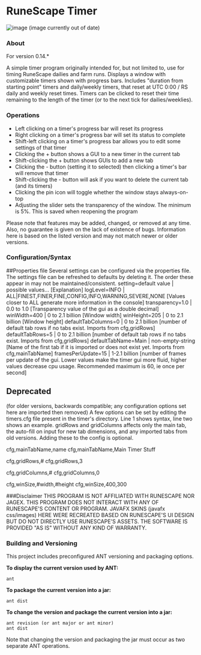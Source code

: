 RuneScape Timer
========

![image](https://cloud.githubusercontent.com/assets/2666891/8512872/436d4bbc-230b-11e5-9900-aa71b9c9465f.png)
(image currently out of date)
### About
For version 0.14.*

A simple timer program originally intended for, but not limited to, use for timing RuneScape dailies and farm runs. Displays a window with customizable timers shown with progress bars. Includes "duration from starting point" timers and daily/weekly timers, that reset at UTC 0:00 / RS daily and weekly reset times. Timers can be clicked to reset their time remaining to the length of the timer (or to the next tick for dailies/weeklies).

### Operations
- Left clicking on a timer's progress bar will reset its progress
- Right clicking on a timer's progress bar will set its status to complete
- Shift-left clicking on a timer's progress bar allows you to edit some settings of that timer
- Clicking the + button shows a GUI to a new timer in the current tab
- Shift-clicking the + button shows GUIs to add a new tab
- Clicking the - button (setting it to selected) then clicking a timer's bar will remove that timer
- Shift-clicking the - button will ask if you want to delete the current tab (and its timers)
- Clicking the pin icon will toggle whether the window stays always-on-top
- Adjusting the slider sets the transparency of the window. The minimum is 5%. This is saved when reopening the program


Please note that features may be added, changed, or removed at any time. Also, no guarantee is given on the lack of existence of bugs. Information here is based on the listed version and may not match newer or older versions.



### Configuration/Syntax
##Properties file
Several settings can be configured via the properties file. The settings file can be refreshed to defaults by deleting it. The order these appear in may not be maintained/consistent.
setting=default value | possible values... [Explanation]
logLevel=INFO | ALL|FINEST,FINER,FINE,CONFIG,INFO,WARNING,SEVERE,NONE [Values closer to ALL generate more information in the console]
transparency=1.0	| 0.0 to 1.0 		[Transparency value of the gui as a double decimal]
winWidth=400		| 0 to 2.1 billion	[Window width]
winHeight=205		| 0 to 2.1 billion	[Window height]
defaultTabColumns=0	| 0 to 2.1 billion	[number of default tab rows if no tabs exist. Imports from cfg,gridRows]
defaultTabRows=5	| 0 to 2.1 billion	[number of default tab rows if no tabs exist. Imports from cfg,gridRows]
defaultTabName=Main	| non-empty-string	[Name of the first tab if it is imported or does not exist yet. Imports from cfg,mainTabName]
framesPerUpdate=15	| 1-2.1 billion [number of frames per update of the gui. Lower values make the timer gui more fluid, higher values decrease cpu usage. Recommended maximum is 60, ie once per second]

## Deprecated
(for older versions, backwards compatible; any configuration options set here are imported then removed)
A few options can be set by editing the timers.cfg file present in the timer's directory. Line 1 shows syntax, line two shows an example. gridRows and gridColumns affects only the main tab, the auto-fill on input for new tab dimensions, and any imported tabs from old versions. Adding these to the config is optional.

cfg,mainTabName,name
cfg,mainTabName,Main Timer Stuff

cfg,gridRows,#
cfg,gridRows,3

cfg,gridColumns,#
cfg,gridColumns,0

cfg,winSize,#width,#height
cfg,winSize,400,300

###Disclaimer
THIS PROGRAM IS NOT AFFILIATED WITH RUNESCAPE NOR JAGEX. THIS PROGRAM DOES NOT INTERACT WITH ANY OF RUNESCAPE'S CONTENT OR PROGRAM. JAVAFX SKINS (javafx css/images) HERE WERE RECREATED BASED ON RUNESCAPE'S UI DESIGN BUT DO NOT DIRECTLY USE RUNESCAPE'S ASSETS. THE SOFTWARE IS PROVIDED "AS IS" WITHOUT ANY KIND OF WARRANTY.

### Building and Versioning

This project includes preconfigured ANT versioning and packaging options.

**To display the current version used by ANT:**
```
ant
```

**To package the current version into a jar:**
```
ant dist
```

**To change the version and package the current version into a jar:**
```
ant revision (or ant major or ant minor)
ant dist
```
Note that changing the version and packaging the jar must occur as two separate ANT operations.
